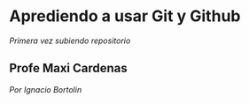 # Aprediendo a usar Git y Github

*Primera vez subiendo repositorio*

## Profe Maxi Cardenas

*Por Ignacio Bortolin*

